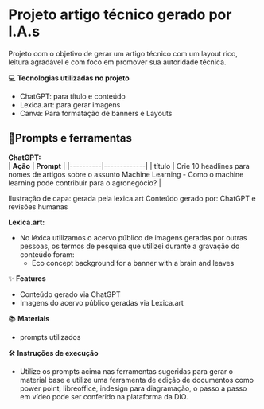 
# Projeto artigo técnico gerado por I.A.s

Projeto com o objetivo de gerar um artigo técnico com um layout rico, leitura agradável e com foco em promover sua autoridade técnica.


💻 **Tecnologias utilizadas no projeto**
- ChatGPT: para título e conteúdo
- Lexica.art: para gerar imagens
- Canva: Para formatação de banners e Layouts

## 📄**Prompts e ferramentas**    
**ChatGPT:**                           
| **Ação** |  **Prompt** |
|----------|-------------|
| título   | Crie 10 headlines para nomes de artigos sobre o assunto Machine Learning - Como o machine learning pode contribuir para o agronegócio?  | 






Ilustração de capa: gerada pela lexica.art
Conteúdo gerado por: ChatGPT e revisões humanas

**Lexica.art:**
- No léxica utilizamos o acervo público de imagens geradas por outras pessoas, os termos de pesquisa que utilizei durante a gravação do conteúdo foram:
  - Eco concept background for a banner with a brain and leaves

✨ **Features**
- Conteúdo gerado via ChatGPT
- Imagens do acervo público geradas via Lexica.art

📚 **Materiais**
- prompts utilizados

🛠️ **Instruções de execução**
- Utilize os prompts acima nas ferramentas sugeridas para gerar o material base e utilize uma ferramenta de edição de documentos como power point, libreoffice, indesign para diagramação, o passo a passo em vídeo pode ser conferido na plataforma da DIO.
